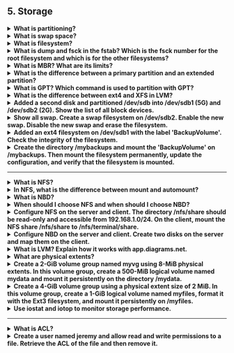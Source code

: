 ## 5. Storage

<details>
<summary><strong>What is partitioning?</strong></summary>
Partitioning is the process of dividing a storage device, such as a hard disk or SSD, into separate sections (partitions) that the operating system can manage individually.
</details>

<details>
<summary><strong>What is swap space?</strong></summary>
Swap space is a portion of a storage device used as virtual memory when the system's physical RAM is full. It temporarily holds data that would otherwise be kept in RAM.
</details>

<details>
<summary><strong>What is filesystem?</strong></summary>
A filesystem is a method and data structure used by an operating system to store, organize, and retrieve files on a storage device.
</details>

<details>
<summary><strong>What is dump and fsck in the fstab? Which is the fsck number for the root filesystem and which is for the other filesystems?</strong></summary>
The <strong>dump</strong> field in the fstab file indicates whether a filesystem should be backed up by the dump utility.<br>
The <strong>fsck</strong> field determines the order in which filesystems are checked at boot.<br>
The root filesystem is typically set to 1, and other filesystems are usually set to 2.
</details>

<details>
<summary><strong>What is MBR? What are its limits?</strong></summary>
<strong>MBR (Master Boot Record):</strong> A legacy partitioning scheme stored in the first sector of a disk.

<strong>Limits:</strong>
<ul>
<li>Maximum of 4 primary partitions.</li>
<li>Maximum disk size ~2 TB (because of 32-bit addressing).</li>
</ul>
</details>

<details>
<summary><strong>What is the difference between a primary partition and an extended partition?</strong></summary>
<ul>
<li>You can have up to 4 <strong>primary partitions</strong> on an MBR disk.</li>
<li>To have more, you create <strong>one extended partition</strong>, inside which you can create multiple <strong>logical partitions</strong> (e.g., 5th, 6th, etc.).</li>
</ul>
</details>

<details>
<summary><strong>What is GPT? Which command is used to partition with GPT?</strong></summary>
<strong>GPT (GUID Partition Table):</strong> A modern partitioning scheme that supports large disks and many partitions. You can manage GPT partitions with tools like gdisk, parted, or gparted.
</details>

<details>
<summary><strong>What is the difference between ext4 and XFS in LVM?</strong></summary>
<ul>
<li><strong>ext4:</strong> Supports both growing and shrinking.</li>
<li><strong>XFS:</strong> Supports growing only (cannot be shrunk).</li>
</ul>
</details>

<details>
<summary><strong>Added a second disk and partitioned /dev/sdb into /dev/sdb1 (5G) and /dev/sdb2 (2G). Show the list of all block devices.</strong></summary>

```bash
fdisk /dev/sdb
lsblk
```
</details>

<details>
<summary><strong>Show all swap. Create a swap filesystem on /dev/sdb2. Enable the new swap. Disable the new swap and erase the filesystem.</strong></summary>

```bash
swapon –show
mkswap /dev/sdb2
swapon /dev/sdb2
swapoff /dev/sdb2
wipefs -a /dev/sdb2
blkid /dev/sdb2
```
</details>

<details>
<summary><strong>Added an ext4 filesystem on /dev/sdb1 with the label 'BackupVolume'. Check the integrity of the filesystem.</strong></summary>

```bash
mkfs.ext4 -l 'BackupVolume' /dev/sdb1
fsck /dev/sdb1
```
</details>

<details>
<summary><strong>Create the directory /mybackups and mount the 'BackupVolume' on /mybackups. Then mount the filesystem permanently, update the configuration, and verify that the filesystem is mounted.</strong></summary>

```bash
mkdir /mybackups
mount /dev/sdb1 /mybackups

echo "/dev/sdb1 /mybackups ext4 defaults 0 2" >> /etc/fstab
systemctl daemon-reload
findmnt -x -s
```
</details>

---

<details>
<summary><strong>What is NFS?</strong></summary>
NFS (Network File System) is a protocol that allows a system to access files over a network as if they were on local storage.
</details>

<details>
<summary><strong>In NFS, what is the difference between mount and automount?</strong></summary>
<ul>
<li><strong>mount:</strong> A share is mounted immediately and stays mounted until unmounted or reboot.</li>
<li><strong>automount:</strong> Managed by the autofs service; mounts a share on demand when accessed and unmounts it after inactivity. This doesn't require constant root intervention.</li>
</ul>
</details>

<details>
<summary><strong>What is NBD?</strong></summary>
NBD (Network Block Device) is a protocol that allows a system to use remote storage devices over a network as if they were local block devices.
</details>

<details>
<summary><strong>When should I choose NFS and when should I choose NBD?</strong></summary>
Use NFS when you want to share directories and files over a network.<br>
Use NBD when you need remote block storage that behaves like a local disk.
</details>

<details>
<summary><strong>Configure NFS on the server and client. The directory /nfs/share should be read-only and accessible from 192.168.1.0/24. On the client, mount the NFS share /nfs/share to /nfs/terminal/share.</strong></summary>
<em>Configuration steps for NFS server and client setup.</em>
</details>

<details>
<summary><strong>Configure NBD on the server and client. Create two disks on the server and map them on the client.</strong></summary>
<em>Configuration steps for NBD server and client setup.</em>
</details>

<details>
<summary><strong>What is LVM? Explain how it works with app.diagrams.net.</strong></summary>
LVM (Logical Volume Manager) is a storage management technology that allows flexible disk management by creating logical volumes from physical storage devices. It supports resizing, snapshots, and efficient space allocation.
</details>

<details>
<summary><strong>What are physical extents?</strong></summary>
<strong>Physical Extents (PEs)</strong> are the <strong>smallest unit of space</strong> that LVM uses to manage and allocate storage on a physical volume.

<ul>
<li>They allow LVM to allocate and rearrange storage flexibly.</li>
<li>When you create or extend a <strong>Logical Volume</strong>, LVM assigns it enough <strong>Logical Extents (LEs)</strong>, which map directly to free <strong>PEs</strong> in the Volume Group.</li>
</ul>

<strong>Intuitive example:</strong><br>
Think of the Physical Extent (PE) as the size of the "bricks" you use to build your logical volumes:

<ul>
<li><strong>Small bricks (small PE size):</strong><br>
You can build walls of almost any length with very little waste, but if you want to build a skyscraper you'll need a <em>huge number</em> of bricks.</li>
<li><strong>Large bricks (large PE size):</strong><br>
You can build massive structures very quickly because each brick covers more space, but you can't make small, precise walls without wasting a lot of material.</li>
</ul>
</details>

<details>
<summary><strong>Create a 2-GiB volume group named myvg using 8-MiB physical extents. In this volume group, create a 500-MiB logical volume named mydata and mount it persistently on the directory /mydata.</strong></summary>

```bash
pvcreate /dev/sdb1
vgcreate -s 8Mib myvg /dev/sdb1
lvcreate -L 500m –name mydata myvg

mkfs.ext4 /dev/myvg/mydata
mkdir /mydata
/dev/myvg/mydata /mydata ext4 defaults 0 2
```
</details>

<details>
<summary><strong>Create a 4-GiB volume group using a physical extent size of 2 MiB. In this volume group, create a 1-GiB logical volume named myfiles, format it with the Ext3 filesystem, and mount it persistently on /myfiles.</strong></summary>

```bash
pvcreate /dev/sdb1
vgcreate -s 2Mib myvol /dev/sdb1
lvcreate -L 1G –name myfiles myvg

mkfs.ext3 /dev/myvg/myfiles
mkdir /myfiles
/dev/myvol/myfiles /myfiles ext3 defaults 0 2
```
</details>

<details>
<summary><strong>Use iostat and iotop to monitor storage performance.</strong></summary>
<em>Commands for monitoring storage performance using iostat and iotop tools.</em>
</details>

---

<details>
<summary><strong>What is ACL?</strong></summary>
ACL (Access Control List) is a permission mechanism that provides more fine-grained control over file access than the standard user/group/other model.
</details>

<details>
<summary><strong>Create a user named jeremy and allow read and write permissions to a file. Retrieve the ACL of the file and then remove it.</strong></summary>

```bash
useradd jeremy
touch file
getfacl file
setfact -m user:jeremy:rw- file
getfacl file
setfacl -x user:jeremy file
```
</details>